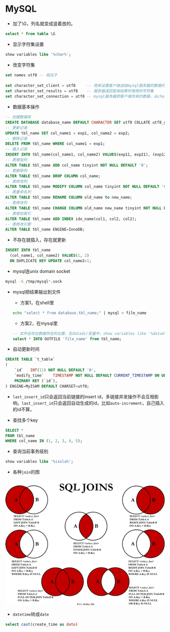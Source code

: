 # MySQL

* 加了\G，列名就变成竖着放的。

```sql
select * from table \G
```

* 显示字符集设置

```sql
show variables like '%char%';
```

* 改变字符集

```sql
set names utf8 -- 相当于

set character_set_client = utf8     -- 用来设置客户端送给mysql服务器的数据的字符集
set character_set_results = utf8    -- 服务器返回查询结果时使用的字符集
set character_set_connection = utf8 -- mysql服务器把客户端传来的数据，从character_set_client字符集转换成character_set_connection字符集
```

* 数据基本操作

```sql
-- 创建数据库
CREATE DATABASE database_name DEFAULT CHARACTER SET utf8 COLLATE utf8_general_ci;
-- 更新记录
UPDATE tbl_name SET col_name1 = exp1, col_name2 = exp2;
-- 删除记录
DELETE FROM tbl_name WHERE col_name1 = exp1;
-- 插入记录
INSERT INTO tbl_name(col_name1, col_name2) VALUES(exp11, exp21), (exp12, exp22);
-- 表增加列
ALTER TABLE tbl_name ADD col_name tinyint NOT NULL DEFAULT '0';
-- 表删除列
ALTER TABLE tbl_name DROP COLUMN col_name;
-- 表修改列
ALTER TABLE tbl_name MODIFY COLUMN col_name tinyint NOT NULL DEFAULT '0';
-- 表重命名列
ALTER TABLE tbl_name RENAME COLUMN old_name to new_name;
-- 表修改列
ALTER TABLE tbl_name CHANGE COLUMN old_name new_name tinyint NOT NULL DEFAULT '0';
-- 表增加索引
ALTER TABLE tbl_name ADD INDEX idx_name(col1, col2, col2);
-- 表修改引擎
ALTER TABLE tbl_name ENGINE=InnoDB;
```


* 不存在就插入，存在就更新

```sql
INSERT INTO tbl_name
  (col_name1, col_name2) VALUES(1, 2)
  ON DUPLICATE KEY UPDATE col_name2=1;
```


* mysql连unix domain socket

```bash
mysql -S /tmp/mysql*.sock
```

* mysql把结果输出到文件

    * 方案1，在shell里

    ```sh
    echo "select * from database.tbl_name;" | mysql > file_name
    ```

    * 方案2，在mysql里

    ```sql
    -- 文件会存在数据所在的位置，在datadir变量中，show variables like '%datadir%'可以看到，在/etc/my.conf里的datadir可配置
    select * INTO OUTFILE 'file_name' from tbl_name;
    ```

* 自动更新时间

```sql
CREATE TABLE `t_table`
(
    `id`   INT(11) NOT NULL DEFAULT '0',
    `modify_time`    TIMESTAMP NOT NULL DEFAULT CURRENT_TIMESTAMP ON UPDATE CURRENT_TIMESTAMP,
    PRIMARY KEY (`id`),
) ENGINE=MyISAM DEFAULT CHARSET=utf8;

```

* `last_insert_id`只会返回当前链接的insert id，多链接并发操作不会互相影响。`last_insert_id`只会返回自动生成的id，比如`auto-increment`，自己插入的id不算。

* 查找多个key

```sql
SELECT *
FROM tbl_name
WHERE col_name IN (1, 2, 3, 4, 5);
```

* 查询当前事务级别

```sql
show variables like '%isola%';
```

* 各种`join`的图

![](/attach/mysql/mysql-joins.png)

* `datetime`转成`date`

```sql
select cast(create_time as date)
```
